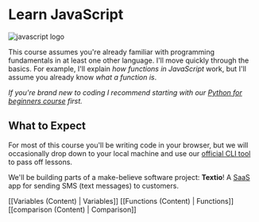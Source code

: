 # Learn JavaScript

![javascript logo](https://storage.googleapis.com/qvault-webapp-dynamic-assets/course_assets/JXkHUaI.png)

This course assumes you're already familiar with programming fundamentals in at least one other language. I'll move quickly through the basics. For example, I'll explain _how functions in JavaScript_ work, but I'll assume you already know _what a function is_.

_If you're brand new to coding I recommend starting with our [Python for beginners course](https://www.boot.dev/courses/learn-code-python) first._

## What to Expect

For most of this course you'll be writing code in your browser, but we will occasionally drop down to your local machine and use our [official CLI tool](https://github.com/bootdotdev/bootdev) to pass off lessons.

We'll be building parts of a make-believe software project: **Textio**! A [SaaS](https://www.salesforce.com/saas/) app for sending SMS (text messages) to customers.

[[Variables (Content) | Variables]]
[[Functions (Content) | Functions]]
[[comparison (Content) | Comparison]]


